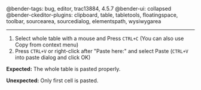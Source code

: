 @bender-tags: bug, editor, trac13884, 4.5.7
@bender-ui: collapsed
@bender-ckeditor-plugins: clipboard, table, tabletools, floatingspace, toolbar, sourcearea, sourcedialog, elementspath, wysiwygarea

----

1. Select whole table with a mouse and Press `CTRL+C` (You can also use Copy from context menu)
2. Press `CTRL+V` or right-click after "Paste here:" and select Paste (`CTRL+V` into paste dialog and click OK)

**Expected:** The whole table is pasted properly.

**Unexpected:** Only first cell is pasted.
